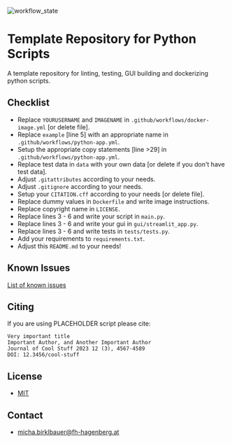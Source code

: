 ![workflow_state](https://github.com/michabirklbauer/python_template/workflows/example/badge.svg)

# Template Repository for Python Scripts

A template repository for linting, testing, GUI building and dockerizing python scripts.

## Checklist

- Replace `YOURUSERNAME` and `IMAGENAME` in `.github/workflows/docker-image.yml` [or delete file].
- Replace `example` [line 5] with an appropriate name in `.github/workflows/python-app.yml`.
- Setup the appropriate copy statements [line >29] in `.github/workflows/python-app.yml`.
- Replace test data in `data` with your own data [or delete if you don't have test data].
- Adjust `.gitattributes` according to your needs.
- Adjust `.gitignore` according to your needs.
- Setup your `CITATION.cff` according to your needs [or delete file].
- Replace dummy values in `Dockerfile` and write image instructions.
- Replace copyright name in `LICENSE`.
- Replace lines 3 - 6 and write your script in `main.py`.
- Replace lines 3 - 6 and write your gui in `gui/streamlit_app.py`.
- Replace lines 3 - 6 and write tests in `tests/tests.py`.
- Add your requirements to `requirements.txt`.
- Adjust this `README.md` to your needs!

## Known Issues

[List of known issues](https://github.com/michabirklbauer/python_template/issues)

## Citing

If you are using PLACEHOLDER script please cite:
```
Very important title
Important Author, and Another Important Author
Journal of Cool Stuff 2023 12 (3), 4567-4589
DOI: 12.3456/cool-stuff
```

## License

- [MIT](https://github.com/michabirklbauer/python_template/blob/master/LICENSE)

## Contact

- [micha.birklbauer@fh-hagenberg.at](mailto:micha.birklbauer@fh-hagenberg.at)
